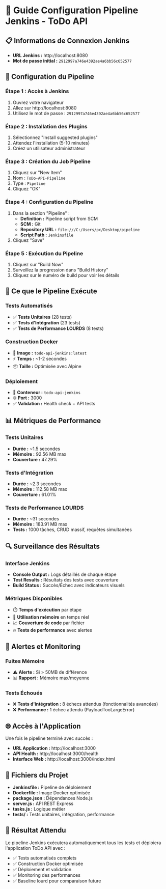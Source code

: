 # 🚀 Guide Configuration Pipeline Jenkins - ToDo API

## 📋 Informations de Connexion Jenkins

- **URL Jenkins :** http://localhost:8080
- **Mot de passe initial :** `2912997a746e4392ae4a6bb56c652577`

## 🔧 Configuration du Pipeline

### Étape 1 : Accès à Jenkins
1. Ouvrez votre navigateur
2. Allez sur http://localhost:8080
3. Utilisez le mot de passe : `2912997a746e4392ae4a6bb56c652577`

### Étape 2 : Installation des Plugins
1. Sélectionnez "Install suggested plugins"
2. Attendez l'installation (5-10 minutes)
3. Créez un utilisateur administrateur

### Étape 3 : Création du Job Pipeline
1. Cliquez sur "New Item"
2. Nom : `ToDo-API-Pipeline`
3. Type : `Pipeline`
4. Cliquez "OK"

### Étape 4 : Configuration du Pipeline
1. Dans la section "Pipeline" :
   - **Definition :** Pipeline script from SCM
   - **SCM :** Git
   - **Repository URL :** `file:///C:/Users/pc/Desktop/pipeline`
   - **Script Path :** `Jenkinsfile`
2. Cliquez "Save"

### Étape 5 : Exécution du Pipeline
1. Cliquez sur "Build Now"
2. Surveillez la progression dans "Build History"
3. Cliquez sur le numéro de build pour voir les détails

## 🎯 Ce que le Pipeline Exécute

### Tests Automatisés
- ✅ **Tests Unitaires** (28 tests)
- ✅ **Tests d'Intégration** (23 tests) 
- ✅ **Tests de Performance LOURDS** (8 tests)

### Construction Docker
- 🐳 **Image :** `todo-api-jenkins:latest`
- ⚡ **Temps :** ~1-2 secondes
- 📦 **Taille :** Optimisée avec Alpine

### Déploiement
- 🚀 **Conteneur :** `todo-api-jenkins`
- 🌐 **Port :** 3000
- ✅ **Validation :** Health check + API tests

## 📊 Métriques de Performance

### Tests Unitaires
- **Durée :** ~1.5 secondes
- **Mémoire :** 92.56 MB max
- **Couverture :** 47.29%

### Tests d'Intégration  
- **Durée :** ~2.3 secondes
- **Mémoire :** 112.58 MB max
- **Couverture :** 61.01%

### Tests de Performance LOURDS
- **Durée :** ~31 secondes
- **Mémoire :** 183.91 MB max
- **Tests :** 1000 tâches, CRUD massif, requêtes simultanées

## 🔍 Surveillance des Résultats

### Interface Jenkins
- **Console Output :** Logs détaillés de chaque étape
- **Test Results :** Résultats des tests avec couverture
- **Build Status :** Succès/Échec avec indicateurs visuels

### Métriques Disponibles
- ⏱️ **Temps d'exécution** par étape
- 🧠 **Utilisation mémoire** en temps réel
- 📈 **Couverture de code** par fichier
- 🔥 **Tests de performance** avec alertes

## 🚨 Alertes et Monitoring

### Fuites Mémoire
- ⚠️ **Alerte :** Si > 50MB de différence
- 📊 **Rapport :** Mémoire max/moyenne

### Tests Échoués
- ❌ **Tests d'intégration :** 8 échecs attendus (fonctionnalités avancées)
- ❌ **Performance :** 1 échec attendu (PayloadTooLargeError)

## 🌐 Accès à l'Application

Une fois le pipeline terminé avec succès :
- **URL Application :** http://localhost:3000
- **API Health :** http://localhost:3000/health
- **Interface Web :** http://localhost:3000/index.html

## 📁 Fichiers du Projet

- **Jenkinsfile :** Pipeline de déploiement
- **Dockerfile :** Image Docker optimisée
- **package.json :** Dépendances Node.js
- **server.js :** API REST Express
- **tasks.js :** Logique métier
- **tests/ :** Tests unitaires, intégration, performance

## 🎉 Résultat Attendu

Le pipeline Jenkins exécutera automatiquement tous les tests et déploiera l'application ToDo API avec :
- ✅ Tests automatisés complets
- ✅ Construction Docker optimisée  
- ✅ Déploiement et validation
- ✅ Monitoring des performances
- ✅ Baseline lourd pour comparaison future
